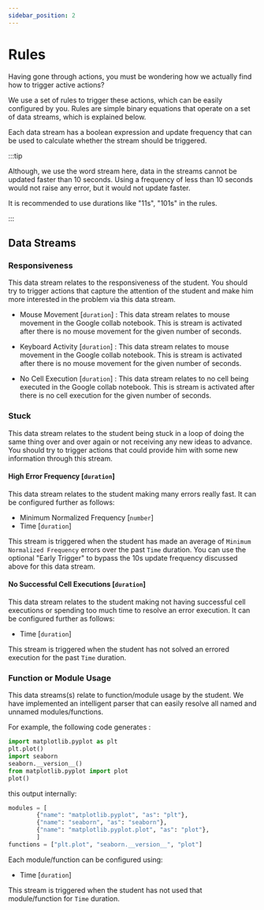 ```yaml
---
sidebar_position: 2
---
```


# Rules

Having gone through actions, you must be wondering how we actually find how to trigger active actions?

We use a set of rules to trigger these actions, which can be easily configured by you. Rules are simple binary equations that operate on a set of data streams, which is explained below. 

Each data stream has a boolean expression and update frequency that can be used to calculate whether the stream should be triggered.

:::tip

Although, we use the word stream here, data in the streams cannot be updated faster than 10 seconds. Using a frequency of less than 10 seconds would not raise any error, but it would not update faster.

It is recommended to use durations like "11s", "101s" in the rules.

:::


## Data Streams

### Responsiveness

This data stream relates to the responsiveness of the student. You should try to trigger actions that capture the attention of the student and make him more interested in the problem via this data stream.

- Mouse Movement [`duration`] : This data stream relates to mouse movement in the Google collab notebook. This is stream is activated after there is no mouse movement for the given number of seconds.

- Keyboard Activity [`duration`] : This data stream relates to mouse movement in the Google collab notebook. This is stream is activated after there is no mouse movement for the given number of seconds.


- No Cell Execution [`duration`] : This data stream relates to no cell being executed in the Google collab notebook. This is stream is activated after there is no cell execution for the given number of seconds.


### Stuck

This data stream relates to the student being stuck in a loop of doing the same thing over and over again or not receiving any new ideas to advance. You should try to trigger actions that could provide him with some new information through this stream.

#### High Error Frequency [`duration`] 

This data stream relates to the student making many errors really fast. It can be configured further as follows:

- Minimum Normalized Frequency [`number`]
- Time [`duration`]

This stream is triggered when the student has made an average of `Minimum Normalized Frequency` errors over the past `Time` duration. You can use the optional "Early Trigger" to bypass the 10s update frequency discussed above for this data stream.

#### No Successful Cell Executions [`duration`] 

This data stream relates to the student making not having successful cell executions or spending too much time to resolve an error execution. It can be configured further as follows:

- Time [`duration`]

This stream is triggered when the student has not solved an errored execution for the past `Time` duration. 

### Function or Module Usage

This data streams(s) relate to function/module usage by the student. We have implemented an intelligent parser that can easily resolve all named and unnamed modules/functions. 

For example, the following code generates :

```python
import matplotlib.pyplot as plt
plt.plot()
import seaborn
seaborn.__version__()
from matplotlib.pyplot import plot
plot()
```

this output internally:

```python
modules = [
        {"name": "matplotlib.pyplot", "as": "plt"},
        {"name": "seaborn", "as": "seaborn"},
        {"name": "matplotlib.pyplot.plot", "as": "plot"},
        ]
functions = ["plt.plot", "seaborn.__version__", "plot"]
```

Each module/function can be configured using:

- Time [`duration`]

This stream is triggered when the student has not used that module/function for `Time` duration. 

